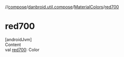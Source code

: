 //[compose](../../../index.md)/[danbroid.util.compose](../index.md)/[MaterialColors](index.md)/[red700](red700.md)



# red700  
[androidJvm]  
Content  
val [red700](red700.md): Color  



